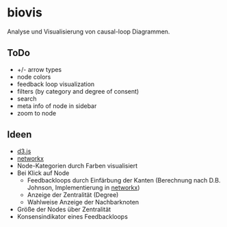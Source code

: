 biovis
============
Analyse und Visualisierung von causal-loop Diagrammen.

ToDo
------------
- +/- arrow types
- node colors
- feedback loop visualization
- filters (by category and degree of consent)
- search
- meta info of node in sidebar
- zoom to node

Ideen
------------
- [d3.js](http://d3js.org/)
- [networkx](https://networkx.github.io/)
- Node-Kategorien durch Farben visualisiert
- Bei Klick auf Node
	- Feedbackloops durch Einfärbung der Kanten (Berechnung nach D.B. Johnson, Implementierung in [networkx](https://networkx.github.io/documentation/latest/reference/generated/networkx.algorithms.cycles.simple_cycles.html))
	- Anzeige der Zentralität (Degree)
	- Wahlweise Anzeige der Nachbarknoten
- Größe der Nodes über Zentralität
- Konsensindikator eines Feedbackloops
